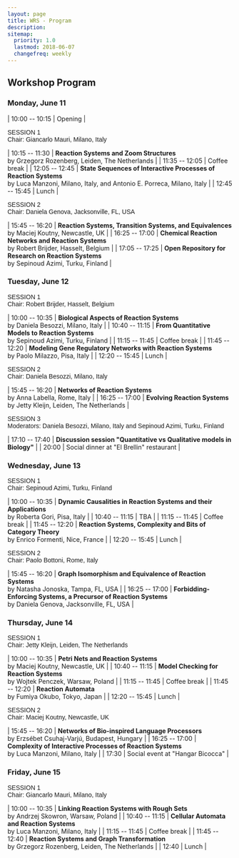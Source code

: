 ```yaml
---
layout: page
title: WRS - Program
description:
sitemap:
  priority: 1.0
  lastmod: 2018-06-07
  changefreq: weekly
---
```


## Workshop Program

### Monday, June 11

| 10:00 -- 10:15 | Opening |
 
<div style="font-family:Source Sans Pro,Helvetica,sans-serif">SESSION 1</div>
<div style="font-family:Helvetica,sans-serif">Chair: Giancarlo Mauri, Milano, Italy</div>

| 10:15 -- 11:30 | __Reaction Systems and Zoom Structures__<br> by Grzegorz Rozenberg, Leiden, The Netherlands                                                |
| 11:35 -- 12:05 | Coffee break                                                                                                                               |
| 12:05 -- 12:45 | __State Sequences of Interactive Processes of Reaction Systems__<br> by Luca Manzoni, Milano, Italy, and Antonio E. Porreca, Milano, Italy |
| 12:45 -- 15:45 | Lunch                                                                                                                                      |

<div style="font-family:Source Sans Pro,Helvetica,sans-serif">SESSION 2</div>
<div style="font-family:Helvetica,sans-serif">Chair: Daniela Genova, Jacksonville, FL, USA</div>

| 15:45 -- 16:20 | __Reaction Systems, Transition Systems, and Equivalences__<br> by Maciej Koutny, Newcastle, UK      |
| 16:25 -- 17:00 | __Chemical Reaction Networks and Reaction Systems__<br> by Robert Brijder, Hasselt, Belgium         |
| 17:05 -- 17:25 | __Open Repository for Research on Reaction Systems__<br> by Sepinoud Azimi, Turku, Finland          |

### Tuesday, June 12

<div style="font-family:Source Sans Pro,Helvetica,sans-serif">SESSION 1</div>
<div style="font-family:Helvetica,sans-serif">Chair: Robert Brijder, Hasselt, Belgium</div>

| 10:00 -- 10:35 | __Biological Aspects of Reaction Systems__<br> by Daniela Besozzi, Milano, Italy                                                                         |
| 10:40 -- 11:15 | __From Quantitative Models to Reaction Systems__<br> by Sepinoud Azimi, Turku, Finland                                                                   |
| 11:15 -- 11:45 | Coffee break                                                                                                                                             |
| 11:45 -- 12:20 | __Modeling Gene Regulatory Networks with Reaction Systems__<br> by Paolo Milazzo, Pisa, Italy                                                            |
| 12:20 -- 15:45 | Lunch                                                                                                                                                    |

<div style="font-family:Source Sans Pro,Helvetica,sans-serif">SESSION 2</div>
<div style="font-family:Helvetica,sans-serif">Chair: Daniela Besozzi, Milano, Italy</div>

| 15:45 -- 16:20 | __Networks of Reaction Systems__<br> by Anna Labella, Rome, Italy                                                                                        |
| 16:25 -- 17:00 | __Evolving Reaction Systems__<br> by Jetty Kleijn, Leiden, The Netherlands                                                                               |

<div style="font-family:Source Sans Pro,Helvetica,sans-serif">SESSION 3</div>
<div style="font-family:Helvetica,sans-serif">Moderators: Daniela Besozzi, Milano, Italy and Sepinoud Azimi, Turku, Finland</div>

| 17:10 -- 17:40 | __Discussion session "Quantitative vs Qualitative models in Biology"__ |
| 20:00          | Social dinner at "El Brellin" restaurant                               |

### Wednesday, June 13

<div style="font-family:Source Sans Pro,Helvetica,sans-serif">SESSION 1</div>
<div style="font-family:Helvetica,sans-serif">Chair: Sepinoud Azimi, Turku, Finland</div>

| 10:00 -- 10:35 | __Dynamic Causalities in Reaction Systems and their Applications__<br> by Roberta Gori, Pisa, Italy            |
| 10:40 -- 11:15 | TBA                                                                                                            |
| 11:15 -- 11:45 | Coffee break                                                                                                   |
| 11:45 -- 12:20 | __Reaction Systems, Complexity and Bits of Category Theory__<br> by Enrico Formenti, Nice, France              |
| 12:20 -- 15:45 | Lunch                                                                                                          |

<div style="font-family:Source Sans Pro,Helvetica,sans-serif">SESSION 2</div>
<div style="font-family:Helvetica,sans-serif">Chair:  Paolo  Bottoni, Rome, Italy</div>

| 15:45 -- 16:20 | __Graph Isomorphism and Equivalence of Reaction Systems__<br> by Natasha Jonoska, Tampa, FL, USA               |
| 16:25 -- 17:00 | __Forbidding-Enforcing Systems, a Precursor of Reaction Systems__<br> by Daniela Genova, Jacksonville, FL, USA |

### Thursday, June 14

<div style="font-family:Source Sans Pro,Helvetica,sans-serif">SESSION 1</div>
<div style="font-family:Helvetica,sans-serif">Chair: Jetty Kleijn, Leiden, The Netherlands</div>

| 10:00 -- 10:35 | __Petri Nets and Reaction Systems__<br> by Maciej Koutny, Newcastle, UK                          |
| 10:40 -- 11:15 | __Model Checking for Reaction Systems__<br> by Wojtek Penczek, Warsaw, Poland                    |
| 11:15 -- 11:45 | Coffee break                                                                                     |
| 11:45 -- 12:20 | __Reaction Automata__<br> by Fumiya Okubo, Tokyo, Japan                                          |
| 12:20 -- 15:45 | Lunch                                                                                            |

<div style="font-family:Source Sans Pro,Helvetica,sans-serif">SESSION 2</div>
<div style="font-family:Helvetica,sans-serif">Chair:  Maciej Koutny, Newcastle, UK</div>

| 15:45 -- 16:20 | __Networks of Bio-inspired Language Processors__<br> by Erzsébet Csuhaj-Varjú, Budapest, Hungary |
| 16:25 -- 17:00 | __Complexity of Interactive Processes of Reaction Systems__ <br> by Luca Manzoni, Milano, Italy  |
| 17:30          | Social event at "Hangar Bicocca"                                                                 |

### Friday, June 15

<div style="font-family:Source Sans Pro,Helvetica,sans-serif">SESSION 1</div>
<div style="font-family:Helvetica,sans-serif">Chair:  Giancarlo Mauri, Milano, Italy</div>

| 10:00 -- 10:35 | __Linking Reaction Systems with Rough Sets__<br> by Andrzej Skowron, Warsaw, Poland              |
| 10:40 -- 11:15 | __Cellular Automata and Reaction Systems__<br> by Luca Manzoni, Milano, Italy                    |
| 11:15 -- 11:45 | Coffee break                                                                                     |
| 11:45 -- 12:40 | __Reaction Systems and Graph Transformation__<br> by Grzegorz Rozenberg, Leiden, The Netherlands |
| 12:40 | Lunch                                                                                            |
